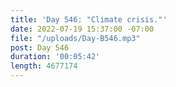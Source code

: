 ```yaml
---
title: 'Day 546: "Climate crisis."'
date: 2022-07-19 15:37:00 -07:00
file: "/uploads/Day-B546.mp3"
post: Day 546
duration: '00:05:42'
length: 4677174
---
```


